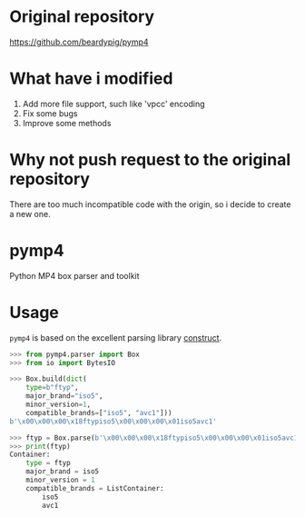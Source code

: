 # Original repository
https://github.com/beardypig/pymp4

# What have i modified
1. Add more file support, such like 'vpcc' encoding
2. Fix some bugs
3. Improve some methods

# Why not push request to the original repository
There are too much incompatible code with the origin, so i decide to create a new one.


# pymp4
Python MP4 box parser and toolkit

# Usage

`pymp4` is based on the excellent parsing library [construct](https://github.com/construct/construct).

```python
>>> from pymp4.parser import Box
>>> from io import BytesIO

>>> Box.build(dict(
    type=b"ftyp",
    major_brand="iso5",
    minor_version=1,
    compatible_brands=["iso5", "avc1"]))
b'\x00\x00\x00\x18ftypiso5\x00\x00\x00\x01iso5avc1'

>>> ftyp = Box.parse(b'\x00\x00\x00\x18ftypiso5\x00\x00\x00\x01iso5avc1')
>>> print(ftyp)
Container:
    type = ftyp
    major_brand = iso5
    minor_version = 1
    compatible_brands = ListContainer:
        iso5
        avc1

```
